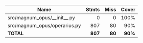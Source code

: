 | Name                             |    Stmts |     Miss |   Cover |
|--------------------------------- | -------: | -------: | ------: |
| src/magnum\_opus/\_\_init\_\_.py |        0 |        0 |    100% |
| src/magnum\_opus/operarius.py    |      807 |       80 |     90% |
|                        **TOTAL** |  **807** |   **80** | **90%** |
